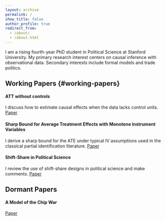 ```yaml
---
layout: archive
permalink: /
show_title: false
author_profile: true
redirect_from: 
  - /about/
  - /about.html
---
```


I am a rising fourth-year PhD student in Political Science at Stanford University. My primary research interest centers on causal inference with observational data. Secondary interests include formal models and trade politics. 

## Working Papers {#working-papers}

#### ATT without controls
I discuss how to estimate causal effects when the data lacks control units. [Paper](http://pyotrr-politics.github.io/assets/files/robustatt.pdf)

#### Sharp Bound for Average Treatment Effects with Monotone Instrument Variables
I derive a sharp bound for the ATE under typical IV assumptions used in the classical partial identification literature. [Paper](http://pyotrr-politics.github.io/assets/files/mivmtr.pdf)

#### Shift-Share in Political Science
I review the use of shift-share designs in political science and make comments. [Paper](http://pyotrr-politics.github.io/assets/files/shiftshare.pdf)


## Dormant Papers 
#### A Model of the Chip War

[Paper](http://pyotrr-politics.github.io/assets/files/political_model_chip_war.pdf)
